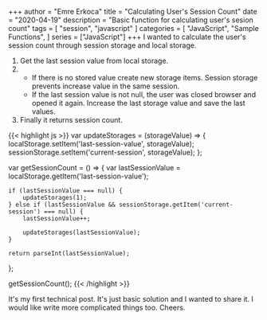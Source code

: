 +++
author = "Emre Erkoca"
title = "Calculating User's Session Count"
date = "2020-04-19"
description = "Basic function for calculating user's sesion count"
tags = [
    "session",
    "javascript"
]
categories = [
    "JavaScript",
    "Sample Functions",
]
series = ["JavaScript"]
+++
I wanted to calculate the user's session count through session storage and local storage. 
<!--more-->

1. Get the last session value from local storage.
2.  
    *  If there is no stored value create new storage items. Session storage prevents increase value in the same session.
    *  If the last session value is not null, the user was closed browser and opened it again. Increase the last storage value and save the last values. 
3.  Finally it returns session count.

{{< highlight js >}}
var updateStorages = (storageValue) => {
    localStorage.setItem('last-session-value', storageValue);
    sessionStorage.setItem('current-session', storageValue);
};

var getSessionCount = () => {
    var lastSessionValue = localStorage.getItem('last-session-value');

    if (lastSessionValue === null) {
        updateStorages(1);
    } else if (lastSessionValue && sessionStorage.getItem('current-session') === null) {
        lastSessionValue++;

        updateStorages(lastSessionValue);
    }

    return parseInt(lastSessionValue);
};


getSessionCount();
{{< /highlight >}}

It's my first technical post. It's just basic solution and I wanted to share it. I would like write more complicated things too. Cheers.  

